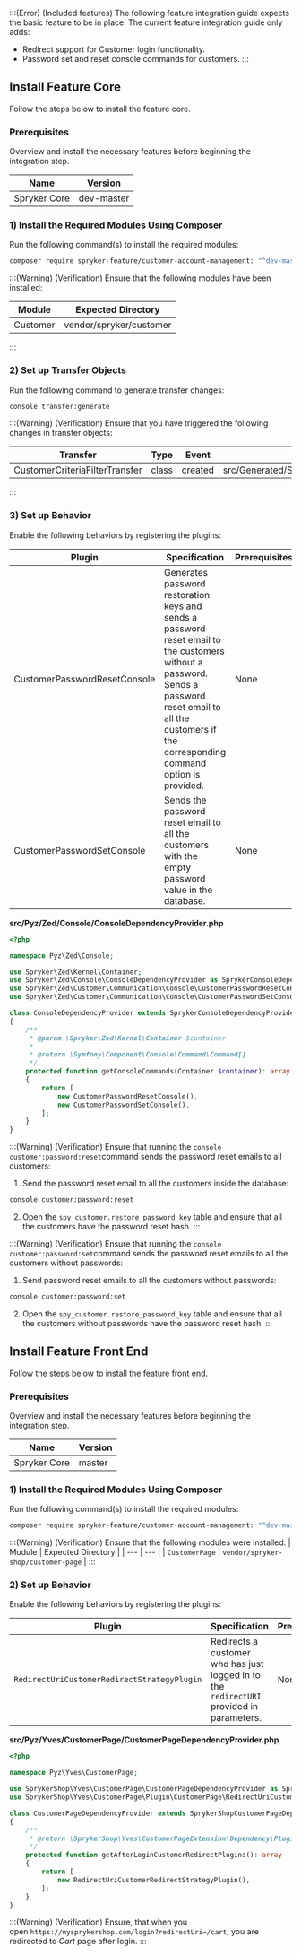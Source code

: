 :::(Error) (Included features)
The following feature integration guide expects the basic feature to be in place. The current feature integration guide only adds:
* Redirect support for Customer login functionality.
* Password set and reset console commands for customers.
:::

## Install Feature Core

Follow the steps below to install the feature core.

### Prerequisites

Overview and install the necessary features before beginning the integration step.


| Name | Version |
| --- | --- |
| Spryker Core | dev-master |
	
### 1) Install the Required Modules Using Composer

Run the following command(s) to install the required modules:

```bash
composer require spryker-feature/customer-account-management: "^dev-master" --update-with-dependencies
```

:::(Warning) (Verification)
Ensure that the following modules have been installed:


| Module | Expected Directory |
| --- | --- |
| Customer | vendor/spryker/customer |
:::

### 2) Set up Transfer Objects

Run the following command to generate transfer changes:

```bash
console transfer:generate
```

:::(Warning) (Verification)
Ensure that you have triggered the following changes in transfer objects:


| Transfer | Type | Event | Path |
| --- | --- | --- | --- |
| CustomerCriteriaFilterTransfer | class | created | src/Generated/Shared/Transfer/CustomerCriteriaFilterTransfer |
:::


			
			


### 3) Set up Behavior

Enable the following behaviors by registering the plugins:


| Plugin | Specification | Prerequisites | Namespace |
| --- | --- | --- | --- |
| CustomerPasswordResetConsole | Generates password restoration keys and sends a password reset email to the customers without a password. Sends a password reset email to all the customers if the corresponding command option is provided. | None | SprykerShop\Zed\Customer\Communication\Console |
| CustomerPasswordSetConsole | Sends the password reset email to all the customers with the empty password value in the database. | None | SprykerShop\Zed\Customer\Communication\Console |

**src/Pyz/Zed/Console/ConsoleDependencyProvider.php**

```php
<?php

namespace Pyz\Zed\Console;

use Spryker\Zed\Kernel\Container;
use Spryker\Zed\Console\ConsoleDependencyProvider as SprykerConsoleDependencyProvider;
use Spryker\Zed\Customer\Communication\Console\CustomerPasswordResetConsole;
use Spryker\Zed\Customer\Communication\Console\CustomerPasswordSetConsole;

class ConsoleDependencyProvider extends SprykerConsoleDependencyProvider
{
    /**
     * @param \Spryker\Zed\Kernel\Container $container
     *
     * @return \Symfony\Component\Console\Command\Command[]
     */
    protected function getConsoleCommands(Container $container): array
    {
        return [
            new CustomerPasswordResetConsole(),
            new CustomerPasswordSetConsole(),
        ];
    }
}
```

:::(Warning) (Verification)
Ensure that running the `console customer:password:reset`command sends the password reset emails to all customers:

1. Send the password reset email to all the customers inside the database:
```bash
console customer:password:reset
```

2. Open the `spy_customer.restore_password_key` table and ensure that all the customers have the password reset hash.
:::

:::(Warning) (Verification)
Ensure that running the `console customer:password:set`command sends the password reset emails to all the customers without passwords:
1. Send password reset emails to all the customers without passwords:

```bash
console customer:password:set
```

2. Open the  `spy_customer.restore_password_key` table and ensure that all the customers without passwords have the password reset hash.
:::




## Install Feature Front End
Follow the steps below to install the feature front end.

### Prerequisites
Overview and install the necessary features before beginning the integration step.

| Name | Version |
| --- | --- |
| Spryker Core | master |

### 1) Install the Required Modules Using Composer
Run the following command(s) to install the required modules:
```bash
composer require spryker-feature/customer-account-management: "^dev-master" --update-with-dependencies
```
:::(Warning) (Verification)
Ensure that the following modules were installed:
| Module | Expected Directory |
| --- | --- |
| `CustomerPage` | `vendor/spryker-shop/customer-page` |
:::

### 2) Set up Behavior
Enable the following behaviors by registering the plugins:

| Plugin | Specification | Prerequisites | Namespace |
| --- | --- | --- | --- |
| `RedirectUriCustomerRedirectStrategyPlugin` | Redirects a customer who has just logged in to the `redirectURI` provided in parameters. | None | `SprykerShop\Yves\CustomerPage\Plugin\CustomerPage` |

**src/Pyz/Yves/CustomerPage/CustomerPageDependencyProvider.php**

```php
<?php

namespace Pyz\Yves\CustomerPage;

use SprykerShop\Yves\CustomerPage\CustomerPageDependencyProvider as SprykerShopCustomerPageDependencyProvider;
use SprykerShop\Yves\CustomerPage\Plugin\CustomerPage\RedirectUriCustomerRedirectStrategyPlugin;

class CustomerPageDependencyProvider extends SprykerShopCustomerPageDependencyProvider
{
    /**
     * @return \SprykerShop\Yves\CustomerPageExtension\Dependency\Plugin\CustomerRedirectStrategyPluginInterface[]
     */
    protected function getAfterLoginCustomerRedirectPlugins(): array
    {
        return [
            new RedirectUriCustomerRedirectStrategyPlugin(),
        ];
    }
}
```    
:::(Warning) (Verification)
Ensure, that when you open `https://mysprykershop.com/login?redirectUri=/cart`, you are redirected to *Cart* page after login.
:::
